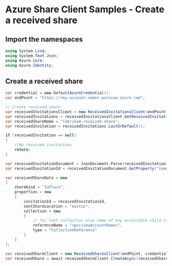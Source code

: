 # Azure Share Client Samples - Create a received share
## Import the namespaces

```C# Snippet:Azure_Analytics_Purview_Share_Samples_06_Namespaces
using System.Linq;
using System.Text.Json;
using Azure.Core;
using Azure.Identity;
```

## Create a received share

```C# Snippet:Azure_Analytics_Purview_Share_Samples_CreateAReceivedShare
var credential = new DefaultAzureCredential();
var endPoint = "https://<my-account-name>.purview.azure.com";

// Create received share
var receivedInvitationsClient = new ReceivedInvitationsClient(endPoint, credential);
var receivedInvitations = receivedInvitationsClient.GetReceivedInvitations();
var receivedShareName = "fabrikam-received-share";
var receivedInvitation = receivedInvitations.LastOrDefault();

if (receivedInvitation == null)
{
    //No received invitations
    return;
}

var receivedInvitationDocument = JsonDocument.Parse(receivedInvitation).RootElement;
var receivedInvitationId = receivedInvitationDocument.GetProperty("name");

var receivedShareData = new
{
    shareKind = "InPlace",
    properties = new
    {
        invitationId = receivedInvitationId,
        sentShareLocation = "eastus",
        collection = new
        {
            // for root collection else name of any accessible child collection in the Purview account.
            referenceName = "<purivewAccountName>",
            type = "CollectionReference"
        }
    }
};

var receivedShareClient = new ReceivedSharesClient(endPoint, credential);
var receivedShare = await receivedShareClient.CreateAsync(receivedShareName, RequestContent.Create(receivedShareData));
```
